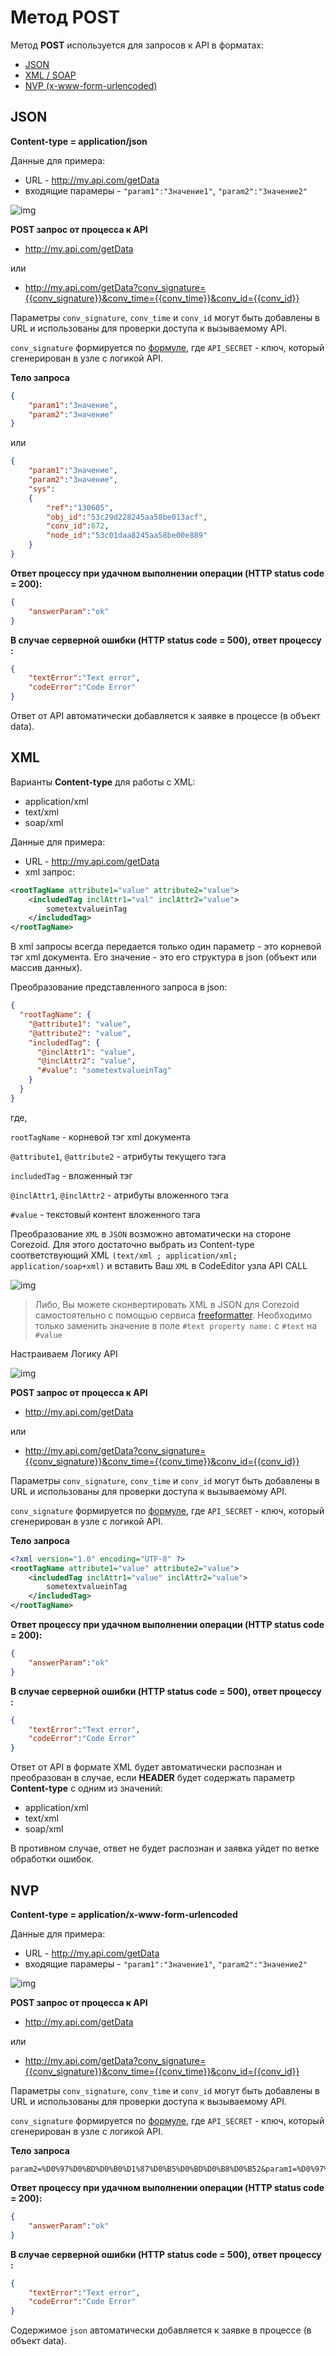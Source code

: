 # Метод POST

Метод **POST** используется для запросов к API в форматах:
*   [JSON](#json-post)
*   [XML / SOAP](#xml)
*   [NVP (x-www-form-urlencoded)](#nvp)

## JSON
**Content-type = application/json**

Данные для примера:

- URL - http://my.api.com/getData
- входящие парамеры - `"param1":"Значение1"`, `"param2":"Значение2"`

![img](../../img/create/api_json.png)

**POST запрос от процесса к API**

*   http://my.api.com/getData

или

*   http://my.api.com/getData?conv_signature={{conv_signature}}&conv_time={{conv_time}}&conv_id={{conv_id}}

Параметры `conv_signature`, `conv_time` и `conv_id` могут быть добавлены в URL и использованы для проверки доступа к вызываемому API.

`conv_signature` формируется по [формуле](../../../api/spec.md), где `API_SECRET` - ключ, который сгенерирован в узле с логикой API.

**Тело запроса**
```json
{
    "param1":"Значение",
    "param2":"Значение"
}
```
или

```json
{
    "param1":"Значение",
    "param2":"Значение",
    "sys":
    {
        "ref":"130605",
        "obj_id":"53c29d228245aa58be013acf",
        "conv_id":672,
        "node_id":"53c01daa8245aa58be00e889"
    }
}
```

**Ответ процессу при удачном выполнении операции (HTTP status code = 200):**
```json
{
    "answerParam":"ok"
}
```

**В случае серверной ошибки (HTTP status code = 500), ответ процессу :**
```json
{
    "textError":"Text error",
    "codeError":"Code Error"
}
```

Ответ от API автоматически добавляется к заявке в процессе (в объект data).

## XML
Варианты **Content-type** для работы с XML:
*   application/xml
*   text/xml
*   soap/xml

Данные для примера:
- URL - http://my.api.com/getData
- xml запрос:
```xml
<rootTagName attribute1="value" attribute2="value">
    <includedTag inclAttr1="val" inclAttr2="value">
        sometextvalueinTag
    </includedTag>
</rootTagName>
```

В xml запросы всегда передается только один параметр - это корневой тэг xml документа.
Его значение - это его структура в json (объект или массив данных).

Преобразование представленного запроса в json:
```json
{
  "rootTagName": {
    "@attribute1": "value",
    "@attribute2": "value",
    "includedTag": {
      "@inclAttr1": "value",
      "@inclAttr2": "value",
      "#value": "sometextvalueinTag"
    }
  }
}
```

где,

`rootTagName` - корневой тэг xml документа

`@attribute1`, `@attribute2` - атрибуты текущего тэга

`includedTag` - вложенный тэг

`@inclAttr1`, `@inclAttr2` - атрибуты вложенного тэга

`#value` - текстовый контент вложенного тэга

Преобразование `XML` в `JSON` возможно автоматически на стороне Corezoid. Для этого достаточно выбрать из Content-type соответствующий XML `(text/xml ; application/xml; application/soap+xml)` и вставить Ваш `XML` в CodeEditor узла API CALL

![img](../../img/process_and_state/apiconvert.gif)



> Либо, Вы можете сконвертировать XML в JSON для Corezoid самостоятельно с помощью сервиса [freeformatter](http://www.freeformatter.com/xml-to-json-converter.html). Необходимо только заменить значение в поле `#text property name:` с `#text` на `#value`

Настраиваем Логику API

![img](../../img/create/api_xml.png)

**POST запрос от процесса к API**

*   http://my.api.com/getData

или

*   http://my.api.com/getData?conv_signature={{conv_signature}}&conv_time={{conv_time}}&conv_id={{conv_id}}

Параметры `conv_signature`, `conv_time` и `conv_id` могут быть добавлены в URL и использованы для проверки доступа к вызываемому API.

`conv_signature` формируется по [формуле](../../../api/spec.md), где `API_SECRET` - ключ, который сгенерирован в узле с логикой API.


**Тело запроса**
```xml
<?xml version="1.0" encoding="UTF-8" ?>
<rootTagName attribute1="value" attribute2="value">
    <includedTag inclAttr1="value" inclAttr2="value">
        sometextvalueinTag
    </includedTag>
</rootTagName>
```

**Ответ процессу при удачном выполнении операции (HTTP status code = 200):**
```json
{
    "answerParam":"ok"
}
```

**В случае серверной ошибки (HTTP status code = 500), ответ процессу :**
```json
{
    "textError":"Text error",
    "codeError":"Code Error"
}
```

Ответ от API в формате XML будет автоматически распознан и преобразован в случае, если **HEADER** будет содержать параметр **Content-type** с одним из значений:
*   application/xml
*   text/xml
*   soap/xml

В противном случае, ответ не будет распознан и заявка уйдет по ветке обработки ошибок.

## NVP
**Content-type = application/x-www-form-urlencoded**

Данные для примера:

- URL - http://my.api.com/getData
- входящие парамеры - `"param1":"Значение1"`, `"param2":"Значение2"`

![img](../../img/create/api_nvp.png)

**POST запрос от процесса к API**

*   http://my.api.com/getData

или

*   http://my.api.com/getData?conv_signature={{conv_signature}}&conv_time={{conv_time}}&conv_id={{conv_id}}

Параметры `conv_signature`, `conv_time` и `conv_id` могут быть добавлены в URL и использованы для проверки доступа к вызываемому API.

`conv_signature` формируется по [формуле](../../../api/spec.md), где `API_SECRET` - ключ, который сгенерирован в узле с логикой API.

**Тело запроса**
```
param2=%D0%97%D0%BD%D0%B0%D1%87%D0%B5%D0%BD%D0%B8%D0%B52&param1=%D0%97%D0%BD%D0%B0%D1%87%D0%B5%D0%BD%D0%B8%D0%B51
```

**Ответ процессу при удачном выполнении операции (HTTP status code = 200):**
```json
{
    "answerParam":"ok"
}
```

**В случае серверной ошибки (HTTP status code = 500), ответ процессу :**
```json
{
    "textError":"Text error",
    "codeError":"Code Error"
}
```

Cодержимое `json` автоматически добавляется к заявке в процессе (в объект data).
